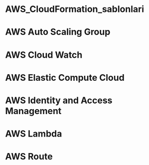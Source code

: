 # AWS_CloudFormation_sablonlari
# AWS Auto Scaling Group
# AWS Cloud Watch
# AWS Elastic Compute Cloud
# AWS Identity and Access Management
# AWS Lambda
# AWS Route